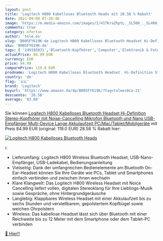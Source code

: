 ```yaml
---
layout: post
title: 'Logitech H800 Kabelloses Bluetooth Heads mit 28.58 % Rabatt'
date: 2021-09-08 07:20:40
image: 'https://m.media-amazon.com/images/I/41TKraZhptL._SL500_._SL400_.jpg'
comments: true
category: ofertas
author: 'tole.es'
slug: 'B005FY619K-de Logitech H800 Kabelloses Bluetooth Headset Hi-Definition...'
sku: 'B005FY619K-de'
tags: [ '249195031','Bluetooth-Kopfhörer','Computer','Elektronik & Foto','Festnetztelefone, VoIP & Zubehör','Kopfhörer','Kopfhörer & Zubehör','Noise-Cancelling-Kopfhörer','Produkte','Sound & Boxen','Sport-Kopfhörer','Telefonzubehör','logitech', ]
actualPrice: 84.99 EUR
currency: EUR
price: 84.99
comparePrice: 119.0 EUR
prodname: 'Logitech H800 Kabelloses Bluetooth Headset  Hi-Definition Stereo-Kopfhörer mit Noise-Cancelling Mikrofon  Bluetooth und Nano USB-Empfänger  Multi-Device  Lange Akkulaufzeit  PC/Mac/Tablet/Mobilgeräte'
country: 'de'
flag: '🇩🇪'
brand: 'Logitech'
buyurl: 'https://www.amazon.de/dp/B005FY619K/?tag=tolees0ca-21'
descuento: '28.58'
average: '83.88'
---
```


Sie können [Logitech H800 Kabelloses Bluetooth Headset  Hi-Definition Stereo-Kopfhörer mit Noise-Cancelling Mikrofon  Bluetooth und Nano USB-Empfänger  Multi-Device  Lange Akkulaufzeit  PC/Mac/Tablet/Mobilgeräte](https://www.amazon.de/dp/B005FY619K/?tag=tolees0ca-21) mit Preis 84.99 EUR (original: 119.0 EUR) 28.58 % Rabatt hier:

[![Logitech H800 Kabelloses Bluetooth Heads](https://m.media-amazon.com/images/I/41TKraZhptL._SL500_._SL400_.jpg)](https://www.amazon.de/dp/B005FY619K/?tag=tolees0ca-21)

ℹ️:

- Lieferumfang: Logitech H800 Wireless Bluetooth Headset, USB-Nano-Empfänger, USB-Ladekabel, Bedienungsanleitung
- Vielseitig: Dank der umfangreichen Bedienelemente am Bluetooth On-Ear-Headset können Sie Ihre Geräte wie PCs, Tablet und Smartphones einfach verbinden und zwischen ihnen wechseln
- Klare Klangwelt: Das Logitech H800 Wireless Headset mit Noice Cancelling liefert vollen, digitalen Stereoklang für Ihre Lieblings-Musik sowie Gespräche, ohne Hintergrundgeräusche
- Langlebig: Klappbares Wireless Headset mit einer Akkulaufzeit bis zu sechs Stunden und verstellbarem, gepolstertem Kopfbügel sowie weichen Ohrpolstern
- Wireless: Das kabellose Headset lässt sich über Bluetooth mit einer Reichweite bis zu 12 Meter mit dem Smartphone oder dem Tablet-PC verbinden

[🛒 Hier!!](https://www.amazon.de/dp/B005FY619K/?tag=tolees0ca-21)
